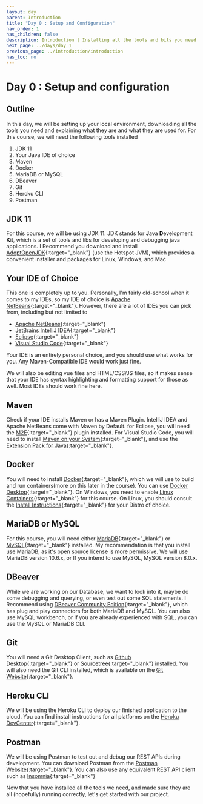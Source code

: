 ```yaml
---
layout: day
parent: Introduction
title: "Day 0 : Setup and Configuration"
nav_order: 1
has_children: false
description: Introduction | Installing all the tools and bits you need.
next_page: ../days/day_1
previous_page: ../introduction/introduction
has_toc: no
---
```


# Day 0 : Setup and configuration

## Outline
In this day, we will be setting up your local environment, downloading all the tools you need and explaining what they are and what they
are used for. For this course, we will need the following tools installed

1. JDK 11
2. Your Java IDE of choice
3. Maven
4. Docker
5. MariaDB or MySQL
6. DBeaver
7. Git
8. Heroku CLI
9. Postman

## JDK 11
For this course, we will be using JDK 11. JDK stands for **J**ava **D**evelopment **K**it, which is a set of tools and libs for developing
and debugging java applications. I Recommend you download and install [AdoptOpenJDK](https://adoptopenjdk.net/){:target="_blank"} (use the Hotspot JVM), which provides a convenient installer
and packages for Linux, Windows, and Mac

## Your IDE of Choice
This one is completely up to you. Personally, I'm fairly old-school when it comes to my IDEs, so my IDE of choice is 
[Apache NetBeans](https://netbeans.apache.org/){:target="_blank"}. However, there are a lot of IDEs you can pick from, including but not
limited to

- [Apache NetBeans](https://netbeans.apache.org/){:target="_blank"}
- [JetBrains IntelliJ IDEA](https://www.jetbrains.com/idea/download/){:target="_blank"}
- [Eclipse](https://www.eclipse.org/downloads/){:target="_blank"}
- [Visual Studio Code](https://code.visualstudio.com/){:target="_blank"}

Your IDE is an entirely personal choice, and you should use what works for you. Any Maven-Compatible IDE would work just fine.

We will also be editing vue files and HTML/CSS/JS files, so it makes sense that your IDE has syntax highlighting and formatting support for
those as well. Most IDEs should work fine here.

## Maven
Check if your IDE installs Maven or has a Maven Plugin. IntelliJ IDEA and Apache NetBeans come with Maven by Default. for Eclipse, you will
need the [M2E](https://www.eclipse.org/m2e/){:target="_blank"} plugin installed. For Visual Studio Code, you will need to install 
[Maven on your System](https://maven.apache.org/install.html){:target="_blank"}, and use the 
[Extension Pack for Java](https://marketplace.visualstudio.com/items?itemName=vscjava.vscode-java-pack){:target="_blank"}.

## Docker
You will need to install [Docker](https://www.docker.com/){:target="_blank"}, which we will use to build and run containers(more on this later 
in the course). You can use [Docker Desktop](https://www.docker.com/products/docker-desktop/){:target="_blank"}. On Windows, you need to enable
[Linux Containers](https://docs.docker.com/desktop/windows/#switch-between-windows-and-linux-containers){:target="_blank"} for this course.
On Linux, you should consult the [Install Instructions](https://docs.docker.com/desktop/linux/install/){:target="_blank"} for your Distro of
choice.

## MariaDB or MySQL
For this course, you will need either [MariaDB](https://mariadb.org/download/?t=mariadb&p=mariadb&r=10.6.7){:target="_blank"} 
or [MySQL](https://dev.mysql.com/downloads/mysql/){:target="_blank"}  installed. My recommendation is that you install use MariaDB, as it's open source license is more permissive. We will use MariaDB version 10.6.x, or If you intend to use MySQL, MySQL version 8.0.x. 

## DBeaver
While we are working on our Database, we want to look into it, maybe do some debugging and querying, or even test out some SQL statements.
I Recommend using [DBeaver Community Edition](https://dbeaver.io/download/){:target="_blank"}, which has plug and play connectors for both MariaDB and MySQL. You can also use MySQL workbench, or if you are already experienced with SQL, you can use the MySQL or MariaDB CLI.


## Git
You will need a Git Desktop Client, such as [Github Desktop](https://desktop.github.com/){:target="_blank"} 
or [Sourcetree](https://www.sourcetreeapp.com/){:target="_blank"} installed. You will also need the Git CLI installed, which is available on the [Git Website](https://git-scm.com/downloads){:target="_blank"}.


## Heroku CLI
We will be using the Heroku CLI to deploy our finished application to the cloud. You can find install instructions for all platforms on the 
[Heroku DevCenter](https://devcenter.heroku.com/articles/heroku-cli#install-the-heroku-cli){:target="_blank"}.



## Postman
We will be using Postman to test out and debug our REST APIs during development. You can download Postman from the [Postman Website](https://www.postman.com/downloads/){:target="_blank"}. You can also use any equivalent REST API client such as 
[Insomnia](https://insomnia.rest/){:target="_blank"}

Now that you have installed all the tools we need, and made sure they are all (hopefully) running correctly, 
let's get started with our project.

